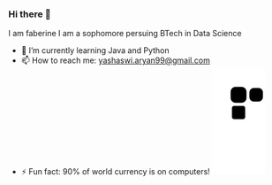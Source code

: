 ### Hi there 👋
I am faberine
I am a sophomore persuing BTech in Data Science
- 🌱 I’m currently learning Java and Python
- 📫 How to reach me: yashaswi.aryan99@gmail.com
- ⚡ Fun fact: 90% of world currency is on computers!
![snake gif](https://raw.githubusercontent.com/FaberineOoPpSs/FaberineOoPpSs/43ce02addfd2b055e4d49ba0f0093c1503ab5e98/github-contribution-grid-snake-dark.svg)
